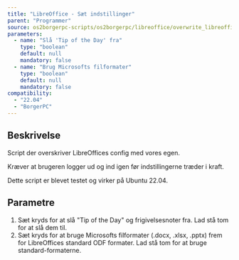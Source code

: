 ```yaml
---
title: "LibreOffice - Sæt indstillinger"
parent: "Programmer"
source: os2borgerpc-scripts/os2borgerpc/libreoffice/overwrite_libreoffice_config.sh
parameters:
  - name: "Slå 'Tip of the Day' fra"
    type: "boolean"
    default: null
    mandatory: false
  - name: "Brug Microsofts filformater"
    type: "boolean"
    default: null
    mandatory: false
compatibility:  
  - "22.04"
  - "BorgerPC"
---
```


## Beskrivelse
Script der overskriver LibreOffices config med vores egen. 

Kræver at brugeren logger ud og ind igen før indstillingerne træder i kraft.

Dette script er blevet testet og virker på Ubuntu 22.04.

## Parametre
1. Sæt kryds for at slå "Tip of the Day" og frigivelsesnoter fra. Lad stå tom for at slå dem til.
2. Sæt kryds for at bruge Microsofts filformater (.docx, .xlsx, .pptx) frem for LibreOffices standard ODF formater. Lad stå tom for at bruge standard-formaterne.


